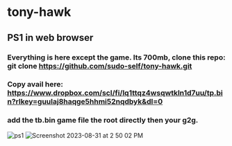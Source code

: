 # tony-hawk
## PS1 in web browser
### Everything is here except the game. Its 700mb, clone this repo: git clone https://github.com/sudo-self/tony-hawk.git
### Copy avail here: https://www.dropbox.com/scl/fi/lq1ttqz4wsqwtkln1d7uu/tp.bin?rlkey=guulaj8haqge5hhmi52nqdbyk&dl=0
### add the tb.bin game file the root directly then your g2g.

![ps1](https://github.com/sudo-self/tony-hawk/assets/119916323/c98ea88c-0a4e-4a12-b4d9-875fb095006f)
![Screenshot 2023-08-31 at 2 50 02 PM](https://github.com/sudo-self/tony-hawk/assets/119916323/d5a2622b-b428-4f1f-8f98-ee9936c41ab4)

